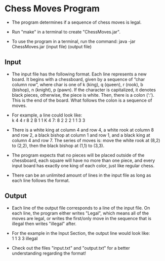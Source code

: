 # Chess Moves Program

- The program determines if a sequence of chess moves is legal.

- Run "make" in a terminal to create "ChessMoves.jar".

- To use the program in a terminal, run the command: java -jar ChessMoves.jar (input file) (output file)

## Input
- The input file has the following format. Each line represents a new board. It begins with a chessboard, given by a sequence of “char column row”, where char is one of k (king), q (queen), r (rook), b (bishop), n (knight), p (pawn). If the character is capitalized, it denotes black pieces, otherwise, the piece is white. Then, there is a colon (‘:’). This is the end of the board. What follows the colon is a sequence of moves.

- For example, a line could look like:  
k 4 4 r 8 2 B 1 1 K 4 7: 8 2 2 2 1 1 3 3  

- There is a white king at column 4 and row 4, a white rook at column 8 and row 2, a black bishop at column 1 and row 1, and a black king at column 4 and row 7. The series of moves is: move the white rook at (8,2) to (2,2), then the black bishop at (1,1) to (3,3).

- The program expects that no pieces will be placed outside of the chessboard, each square will have no more than one piece, and every input board has exactly one king of each color, just like regular chess.

- There can be an unlimited amount of lines in the input file as long as each line follows the format.

## Output
- Each line of the output file corresponds to a line of the input file. On each line, the program either writes "Legal", which means all of the moves are legal, or writes the first/only move in the sequence that is illegal then writes "illegal" after.

- For the example in the Input Section, the output line would look like:  
1 1 3 3 illegal

- Check out the files "input.txt" and "output.txt" for a better understanding regarding the format!

